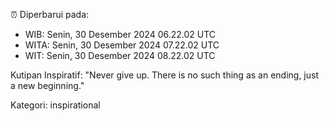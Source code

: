 ⏰ Diperbarui pada:
- WIB: Senin, 30 Desember 2024 06.22.02 UTC
- WITA: Senin, 30 Desember 2024 07.22.02 UTC
- WIT: Senin, 30 Desember 2024 08.22.02 UTC

Kutipan Inspiratif:
"Never give up. There is no such thing as an ending, just a new beginning."


Kategori: inspirational

